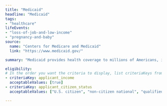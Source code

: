 ```yaml
---
title: "Medicaid"
headline: "Medicaid"
tags: 
- "healthcare"
lifeEvents: 
- "loss-of-job-and-low-income"
- "pregnancy-and-baby"
source:
  name: "Centers for Medicare and Medicaid"
  link: "https://www.medicaid.gov/"

summary: "Medicaid provides health coverage to millions of Americans, including eligible low-income adults, children, pregnant women, elderly adults and people with disabilities. Medicaid is administered by states, according to federal requirements. "

eligibility:
# In the order you want the criteria to display, list criteriaKeys from the csv here, each followed by a comma-separated list of which values indicate eligibility for that criteria. Wrap individual values in quotes if they have inner commas.
- criteriaKey: applicant_income
  acceptableValues: [true]
- criteriaKey: applicant_citizen_status
  acceptableValues: ["U.S. citizen", "non-citizen national", "qualified alien"]

---
```

